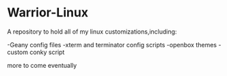 Warrior-Linux
=============

A repository to hold all of my linux customizations,including:

-Geany config files
-xterm and terminator config scripts
-openbox themes
-custom conky script

more to come eventually
